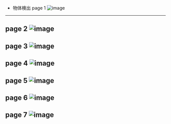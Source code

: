 * 物体検出
page 1
![image](https://github.com/user-attachments/assets/3ced41e8-6651-4aa8-a744-b52a045e2d70)
---
page 2
![image](https://github.com/user-attachments/assets/fe53d383-ab05-43fb-b10b-3d5068b27c27)
---
page 3
![image](https://github.com/user-attachments/assets/68090186-c95e-471a-adb9-ea5831ae95c5)
---
page 4
![image](https://github.com/user-attachments/assets/5007d6d5-a1c6-479c-8a6c-69f44b2e61f6)
---
page 5
![image](https://github.com/user-attachments/assets/42990f51-1dea-46cc-b5a1-61eedc58c596)
---
page 6
![image](https://github.com/user-attachments/assets/c3a19db8-d6d3-4a21-aa48-07505322f2aa)
---
page 7
![image](https://github.com/user-attachments/assets/dd463c8d-18bf-44c6-8baf-a2ca860b14c0)
---
